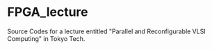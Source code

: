 # FPGA_lecture
Source Codes for a lecture entitled "Parallel and Reconfigurable VLSI Computing" in Tokyo Tech.
